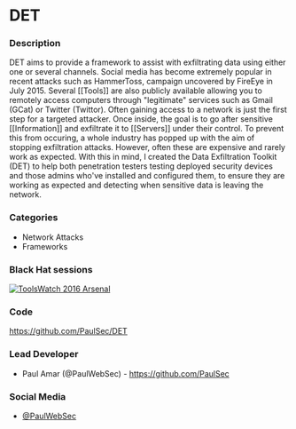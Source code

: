 # DET

### Description
DET aims to provide a framework to assist with exfiltrating data using either one or several channels. Social media has become extremely popular in recent attacks such as HammerToss, campaign uncovered by FireEye in July 2015. Several [[Tools]] are also publicly available allowing you to remotely access computers through "legitimate" services such as Gmail (GCat) or Twitter (Twittor). Often gaining access to a network is just the first step for a targeted attacker. Once inside, the goal is to go after sensitive [[Information]] and exfiltrate it to [[Servers]] under their control. To prevent this from occuring, a whole industry has popped up with the aim of stopping exfiltration attacks. However, often these are expensive and rarely work as expected. With this in mind, I created the Data Exfiltration Toolkit (DET) to help both penetration testers testing deployed security devices and those admins who've installed and configured them, to ensure they are working as expected and detecting when sensitive data is leaving the network.


### Categories
* Network Attacks
* Frameworks

### Black Hat sessions
[![ToolsWatch 2016 Arsenal](https://rawgit.com/toolswatch/badges/master/arsenal/usa/2016.svg)](https://www.blackhat.com/us-16/arsenal.html#det)

### Code
https://github.com/PaulSec/DET

### Lead Developer
* Paul Amar (@PaulWebSec) - https://github.com/PaulSec

### Social Media
* [@PaulWebSec](https://twitter.com/PaulWebSec)
